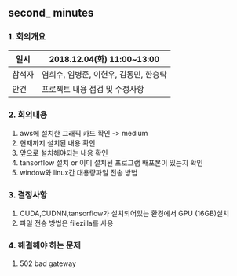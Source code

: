 ## second_ minutes

### 1. 회의개요

| 일시    |2018.12.04(화) 11:00~13:00      |
| --------|-------------------------------|
| 참석자  |염희수, 임병준, 이헌우, 김동민, 한승탁|
| 안건    |프로젝트 내용 점검 및 수정사항    |


### 2. 회의내용

 1. aws에 설치한 그래픽 카드 확인 -> medium
 2. 현재까지 설치된 내용 확인
 3. 앞으로 설치해야되는 내용 확인 
 4. tansorflow 설치 or 이미 설치된 프로그램 배포본이 있는지 확인
 5. window와 linux간 대용량파일 전송 방법 
 
 ### 3. 결정사항
 
  1. CUDA,CUDNN,tansorflow가 설치되어있는 환경에서 GPU (16GB)설치
  2. 파일 전송 방법은 filezilla를 사용

 ### 4. 해결해야 하는 문제

  1. 502 bad gateway 
